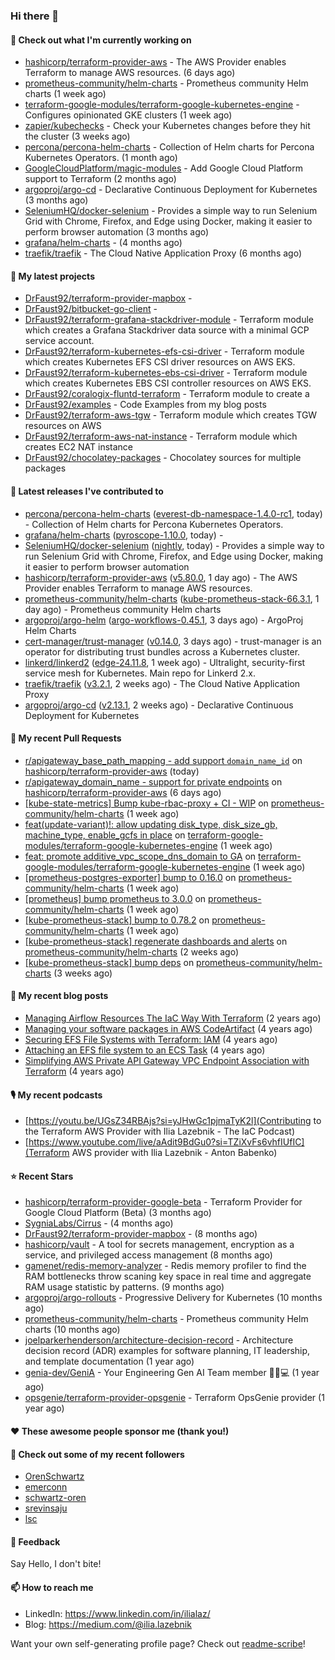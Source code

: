 ### Hi there 👋

#### 👷 Check out what I'm currently working on

- [hashicorp/terraform-provider-aws](https://github.com/hashicorp/terraform-provider-aws) - The AWS Provider enables Terraform to manage AWS resources. (6 days ago)
- [prometheus-community/helm-charts](https://github.com/prometheus-community/helm-charts) - Prometheus community Helm charts (1 week ago)
- [terraform-google-modules/terraform-google-kubernetes-engine](https://github.com/terraform-google-modules/terraform-google-kubernetes-engine) - Configures opinionated GKE clusters (1 week ago)
- [zapier/kubechecks](https://github.com/zapier/kubechecks) - Check your Kubernetes changes before they hit the cluster (3 weeks ago)
- [percona/percona-helm-charts](https://github.com/percona/percona-helm-charts) - Collection of Helm charts for Percona Kubernetes Operators. (1 month ago)
- [GoogleCloudPlatform/magic-modules](https://github.com/GoogleCloudPlatform/magic-modules) - Add Google Cloud Platform support to Terraform (2 months ago)
- [argoproj/argo-cd](https://github.com/argoproj/argo-cd) - Declarative Continuous Deployment for Kubernetes (3 months ago)
- [SeleniumHQ/docker-selenium](https://github.com/SeleniumHQ/docker-selenium) - Provides a simple way to run Selenium Grid with Chrome, Firefox, and Edge using Docker, making it easier to perform browser automation (3 months ago)
- [grafana/helm-charts](https://github.com/grafana/helm-charts) -  (4 months ago)
- [traefik/traefik](https://github.com/traefik/traefik) - The Cloud Native Application Proxy (6 months ago)

#### 🌱 My latest projects

- [DrFaust92/terraform-provider-mapbox](https://github.com/DrFaust92/terraform-provider-mapbox) - 
- [DrFaust92/bitbucket-go-client](https://github.com/DrFaust92/bitbucket-go-client) - 
- [DrFaust92/terraform-grafana-stackdriver-module](https://github.com/DrFaust92/terraform-grafana-stackdriver-module) - Terraform module which creates a Grafana Stackdriver data source with a minimal GCP service account.
- [DrFaust92/terraform-kubernetes-efs-csi-driver](https://github.com/DrFaust92/terraform-kubernetes-efs-csi-driver) - Terraform module which creates Kubernetes EFS CSI driver resources on AWS EKS.
- [DrFaust92/terraform-kubernetes-ebs-csi-driver](https://github.com/DrFaust92/terraform-kubernetes-ebs-csi-driver) - Terraform module which creates Kubernetes EBS CSI controller resources on AWS EKS.
- [DrFaust92/coralogix-fluntd-terraform](https://github.com/DrFaust92/coralogix-fluntd-terraform) - Terraform module to create a 
- [DrFaust92/examples](https://github.com/DrFaust92/examples) - Code Examples from my blog posts
- [DrFaust92/terraform-aws-tgw](https://github.com/DrFaust92/terraform-aws-tgw) - Terraform module which creates TGW resources on AWS
- [DrFaust92/terraform-aws-nat-instance](https://github.com/DrFaust92/terraform-aws-nat-instance) - Terraform module which creates EC2 NAT instance
- [DrFaust92/chocolatey-packages](https://github.com/DrFaust92/chocolatey-packages) - Chocolatey sources for multiple packages

#### 🔭 Latest releases I've contributed to

- [percona/percona-helm-charts](https://github.com/percona/percona-helm-charts) ([everest-db-namespace-1.4.0-rc1](https://github.com/percona/percona-helm-charts/releases/tag/everest-db-namespace-1.4.0-rc1), today) - Collection of Helm charts for Percona Kubernetes Operators.
- [grafana/helm-charts](https://github.com/grafana/helm-charts) ([pyroscope-1.10.0](https://github.com/grafana/helm-charts/releases/tag/pyroscope-1.10.0), today) - 
- [SeleniumHQ/docker-selenium](https://github.com/SeleniumHQ/docker-selenium) ([nightly](https://github.com/SeleniumHQ/docker-selenium/releases/tag/nightly), today) - Provides a simple way to run Selenium Grid with Chrome, Firefox, and Edge using Docker, making it easier to perform browser automation
- [hashicorp/terraform-provider-aws](https://github.com/hashicorp/terraform-provider-aws) ([v5.80.0](https://github.com/hashicorp/terraform-provider-aws/releases/tag/v5.80.0), 1 day ago) - The AWS Provider enables Terraform to manage AWS resources.
- [prometheus-community/helm-charts](https://github.com/prometheus-community/helm-charts) ([kube-prometheus-stack-66.3.1](https://github.com/prometheus-community/helm-charts/releases/tag/kube-prometheus-stack-66.3.1), 1 day ago) - Prometheus community Helm charts
- [argoproj/argo-helm](https://github.com/argoproj/argo-helm) ([argo-workflows-0.45.1](https://github.com/argoproj/argo-helm/releases/tag/argo-workflows-0.45.1), 3 days ago) - ArgoProj Helm Charts
- [cert-manager/trust-manager](https://github.com/cert-manager/trust-manager) ([v0.14.0](https://github.com/cert-manager/trust-manager/releases/tag/v0.14.0), 3 days ago) - trust-manager is an operator for distributing trust bundles across a Kubernetes cluster.
- [linkerd/linkerd2](https://github.com/linkerd/linkerd2) ([edge-24.11.8](https://github.com/linkerd/linkerd2/releases/tag/edge-24.11.8), 1 week ago) - Ultralight, security-first service mesh for Kubernetes. Main repo for Linkerd 2.x.
- [traefik/traefik](https://github.com/traefik/traefik) ([v3.2.1](https://github.com/traefik/traefik/releases/tag/v3.2.1), 2 weeks ago) - The Cloud Native Application Proxy
- [argoproj/argo-cd](https://github.com/argoproj/argo-cd) ([v2.13.1](https://github.com/argoproj/argo-cd/releases/tag/v2.13.1), 2 weeks ago) - Declarative Continuous Deployment for Kubernetes

#### 🔨 My recent Pull Requests

- [r/apigateway_base_path_mapping - add support `domain_name_id`](https://github.com/hashicorp/terraform-provider-aws/pull/40447) on [hashicorp/terraform-provider-aws](https://github.com/hashicorp/terraform-provider-aws) (today)
- [r/apigateway_domain_name - support for private endpoints](https://github.com/hashicorp/terraform-provider-aws/pull/40364) on [hashicorp/terraform-provider-aws](https://github.com/hashicorp/terraform-provider-aws) (6 days ago)
- [[kube-state-metrics] Bump kube-rbac-proxy &#43; CI - WIP](https://github.com/prometheus-community/helm-charts/pull/5023) on [prometheus-community/helm-charts](https://github.com/prometheus-community/helm-charts) (1 week ago)
- [feat(update-variant)!: allow updating disk_type, disk_size_gb, machine_type, enable_gcfs in place](https://github.com/terraform-google-modules/terraform-google-kubernetes-engine/pull/2195) on [terraform-google-modules/terraform-google-kubernetes-engine](https://github.com/terraform-google-modules/terraform-google-kubernetes-engine) (1 week ago)
- [feat: promote additive_vpc_scope_dns_domain to GA](https://github.com/terraform-google-modules/terraform-google-kubernetes-engine/pull/2194) on [terraform-google-modules/terraform-google-kubernetes-engine](https://github.com/terraform-google-modules/terraform-google-kubernetes-engine) (1 week ago)
- [[prometheus-postgres-exporter] bump to 0.16.0](https://github.com/prometheus-community/helm-charts/pull/5018) on [prometheus-community/helm-charts](https://github.com/prometheus-community/helm-charts) (1 week ago)
- [[prometheus] bump prometheus to 3.0.0](https://github.com/prometheus-community/helm-charts/pull/5017) on [prometheus-community/helm-charts](https://github.com/prometheus-community/helm-charts) (1 week ago)
- [[kube-prometheus-stack] bump to 0.78.2](https://github.com/prometheus-community/helm-charts/pull/5016) on [prometheus-community/helm-charts](https://github.com/prometheus-community/helm-charts) (1 week ago)
- [[kube-prometheus-stack] regenerate dashboards and alerts](https://github.com/prometheus-community/helm-charts/pull/4997) on [prometheus-community/helm-charts](https://github.com/prometheus-community/helm-charts) (2 weeks ago)
- [[kube-prometheus-stack] bump deps](https://github.com/prometheus-community/helm-charts/pull/4989) on [prometheus-community/helm-charts](https://github.com/prometheus-community/helm-charts) (3 weeks ago)

#### 📜 My recent blog posts

- [Managing Airflow Resources The IaC Way With Terraform](https://engineering.placer.ai/managing-airflow-resources-the-iac-way-with-terraform-ea5b8db573ad?source=rss-cac402f06fa8------2) (2 years ago)
- [Managing your software packages in AWS CodeArtifact](https://medium.com/@ilia.lazebnik/managing-your-software-packages-in-aws-codeartifact-12d00053e243?source=rss-cac402f06fa8------2) (4 years ago)
- [Securing EFS File Systems with Terraform: IAM](https://medium.com/@ilia.lazebnik/securing-efs-file-systems-with-terraform-iam-d2a066c198ab?source=rss-cac402f06fa8------2) (4 years ago)
- [Attaching an EFS file system to an ECS Task](https://medium.com/@ilia.lazebnik/attaching-an-efs-file-system-to-an-ecs-task-7bd15b76a6ef?source=rss-cac402f06fa8------2) (4 years ago)
- [Simplifying AWS Private API Gateway VPC Endpoint Association with Terraform](https://medium.com/@ilia.lazebnik/simplifying-aws-private-api-gateway-vpc-endpoint-association-with-terraform-b379a247afbf?source=rss-cac402f06fa8------2) (4 years ago)

#### 🎙️ My recent podcasts
- [https://youtu.be/UGsZ34RBAjs?si=yJHwGc1pjmaTyK2l](Contributing to the Terraform AWS Provider with Ilia Lazebnik - The IaC Podcast)
- [https://www.youtube.com/live/aAdit9BdGu0?si=TZiXvFs6vhfIUfIC](Terraform AWS provider with Ilia Lazebnik - Anton Babenko)

#### ⭐ Recent Stars

- [hashicorp/terraform-provider-google-beta](https://github.com/hashicorp/terraform-provider-google-beta) - Terraform Provider for Google Cloud Platform (Beta) (3 months ago)
- [SygniaLabs/Cirrus](https://github.com/SygniaLabs/Cirrus) -  (4 months ago)
- [DrFaust92/terraform-provider-mapbox](https://github.com/DrFaust92/terraform-provider-mapbox) -  (8 months ago)
- [hashicorp/vault](https://github.com/hashicorp/vault) - A tool for secrets management, encryption as a service, and privileged access management (8 months ago)
- [gamenet/redis-memory-analyzer](https://github.com/gamenet/redis-memory-analyzer) - Redis memory profiler to find the RAM bottlenecks throw scaning key space in real time and aggregate RAM usage statistic by patterns. (9 months ago)
- [argoproj/argo-rollouts](https://github.com/argoproj/argo-rollouts) - Progressive Delivery for Kubernetes (10 months ago)
- [prometheus-community/helm-charts](https://github.com/prometheus-community/helm-charts) - Prometheus community Helm charts (10 months ago)
- [joelparkerhenderson/architecture-decision-record](https://github.com/joelparkerhenderson/architecture-decision-record) - Architecture decision record (ADR) examples for software planning, IT leadership, and template documentation (1 year ago)
- [genia-dev/GeniA](https://github.com/genia-dev/GeniA) - Your Engineering Gen AI Team member 🧬🤖💻 (1 year ago)
- [opsgenie/terraform-provider-opsgenie](https://github.com/opsgenie/terraform-provider-opsgenie) - Terraform OpsGenie provider (1 year ago)

#### ❤️ These awesome people sponsor me (thank you!)


#### 👯 Check out some of my recent followers

- [OrenSchwartz](https://github.com/OrenSchwartz)
- [emerconn](https://github.com/emerconn)
- [schwartz-oren](https://github.com/schwartz-oren)
- [srevinsaju](https://github.com/srevinsaju)
- [lsc](https://github.com/lsc)

#### 💬 Feedback

Say Hello, I don't bite!

#### 📫 How to reach me

- LinkedIn: https://www.linkedin.com/in/ilialaz/
- Blog: https://medium.com/@ilia.lazebnik

Want your own self-generating profile page? Check out [readme-scribe](https://github.com/muesli/readme-scribe)!


